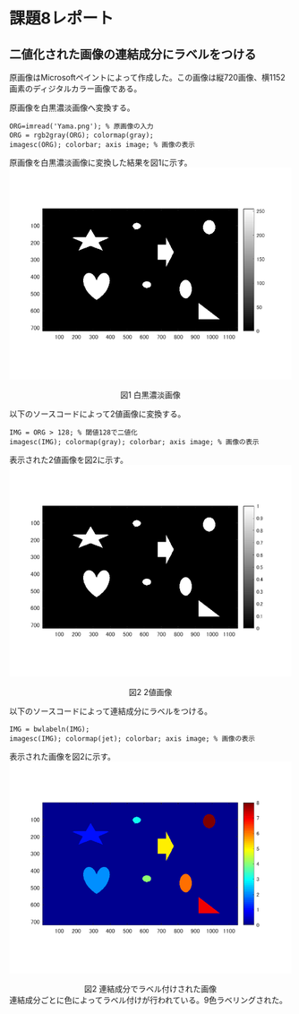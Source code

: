 # 課題8レポート

## 二値化された画像の連結成分にラベルをつける
原画像はMicrosoftペイントによって作成した。この画像は縦720画像、横1152画素のディジタルカラー画像である。

原画像を白黒濃淡画像へ変換する。
```
ORG=imread('Yama.png'); % 原画像の入力
ORG = rgb2gray(ORG); colormap(gray);  
imagesc(ORG); colorbar; axis image; % 画像の表示
```
原画像を白黒濃淡画像に変換した結果を図1に示す。
![白黒濃淡画像](https://github.com/Sisk449/lecture_image_processing/blob/master/image/kadai8_1.png?raw=true)  
<div style="text-align: center;">
図1 白黒濃淡画像
</div>

以下のソースコードによって2値画像に変換する。
```
IMG = ORG > 128; % 閾値128で二値化
imagesc(IMG); colormap(gray); colorbar; axis image; % 画像の表示
```
表示された2値画像を図2に示す。
![2値画像](https://github.com/Sisk449/lecture_image_processing/blob/master/image/kadai8_2.png?raw=true)  
<div style="text-align: center;">
図2 2値画像
</div>

以下のソースコードによって連結成分にラベルをつける。
```
IMG = bwlabeln(IMG);
imagesc(IMG); colormap(jet); colorbar; axis image; % 画像の表示
```
表示された画像を図2に示す。
![連結成分でラベル付けされた画像](https://github.com/Sisk449/lecture_image_processing/blob/master/image/kadai8_3.png?raw=true)  
<div style="text-align: center;">
図2 連結成分でラベル付けされた画像
</div>
連結成分ごとに色によってラベル付けが行われている。9色ラベリングされた。